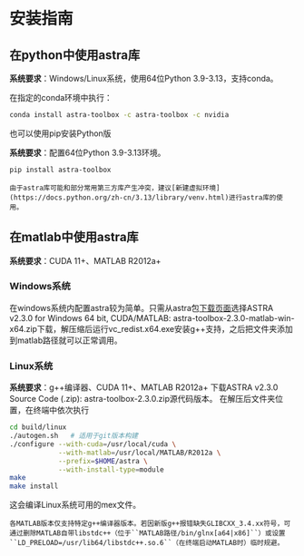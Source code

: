 
# 安装指南

## 在python中使用astra库

**系统要求**：Windows/Linux系统，使用64位Python 3.9-3.13，支持conda。

在指定的conda环境中执行：

```bash
conda install astra-toolbox -c astra-toolbox -c nvidia
```

也可以使用pip安装Python版


**系统要求**：配置64位Python 3.9-3.13环境。

```bash
pip install astra-toolbox
```
```{warning}
由于astra库可能和部分常用第三方库产生冲突，建议[新建虚拟环境](https://docs.python.org/zh-cn/3.13/library/venv.html)进行astra库的使用。
```

## 在matlab中使用astra库
**系统要求**：CUDA 11+、MATLAB R2012a+
### Windows系统
在windows系统内配置astra较为简单。只需从astra包[下载页面](https://astra-toolbox.com/downloads/index.html)选择ASTRA v2.3.0 for Windows 64 bit, CUDA/MATLAB: astra-toolbox-2.3.0-matlab-win-x64.zip下载，解压缩后运行vc_redist.x64.exe安装g++支持，之后把文件夹添加到matlab路径就可以正常调用。
### Linux系统
**系统要求**：g++编译器、CUDA 11+、MATLAB R2012a+
下载ASTRA v2.3.0 Source Code (.zip): astra-toolbox-2.3.0.zip源代码版本。
在解压后文件夹位置，在终端中依次执行

```bash
cd build/linux
./autogen.sh   # 适用于git版本构建
./configure --with-cuda=/usr/local/cuda \
            --with-matlab=/usr/local/MATLAB/R2012a \
            --prefix=$HOME/astra \
            --with-install-type=module
make
make install
```
这会编译Linux系统可用的mex文件。

```{warning}
各MATLAB版本仅支持特定g++编译器版本。若因新版g++报错缺失GLIBCXX_3.4.xx符号，可通过删除MATLAB自带libstdc++（位于``MATLAB路径/bin/glnx[a64|x86]``）或设置``LD_PRELOAD=/usr/lib64/libstdc++.so.6``（在终端启动MATLAB时）临时规避。
```



